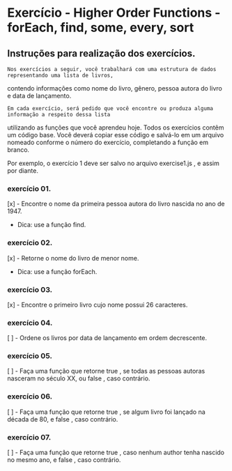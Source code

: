 # Exercício - Higher Order Functions - forEach, find, some, every, sort

## Instruções para realização dos exercícios.

    Nos exercícios a seguir, você trabalhará com uma estrutura de dados representando uma lista de livros,
  contendo informações como nome do livro, gênero, pessoa autora do livro e data de lançamento.
    
    Em cada exercício, será pedido que você encontre ou produza alguma informação a respeito dessa lista
  utilizando as funções que você aprendeu hoje. Todos os exercícios contêm um código base. Você deverá
  copiar esse código e salvá-lo em um arquivo nomeado conforme o número do exercício, completando a
  função em branco.
  
  Por exemplo, o exercício 1 deve ser salvo no arquivo exercise1.js , e assim por diante.

### exercício 01.
[x] - Encontre o nome da primeira pessoa autora do livro nascida no ano de 1947.
 - Dica: use a função find.

### exercício 02.
[x] - Retorne o nome do livro de menor nome.
 - Dica: use a função forEach.

### exercício 03.
[x] - Encontre o primeiro livro cujo nome possui 26 caracteres.

### exercício 04.
[ ] - Ordene os livros por data de lançamento em ordem decrescente.

### exercício 05.
[ ] - Faça uma função que retorne true , se todas as pessoas autoras nasceram no século XX, ou false , caso contrário.

### exercício 06.
[ ] - Faça uma função que retorne true , se algum livro foi lançado na década de 80, e false , caso contrário.

### exercício 07.
[ ] - Faça uma função que retorne true , caso nenhum author tenha nascido no mesmo ano, e false , caso contrário.